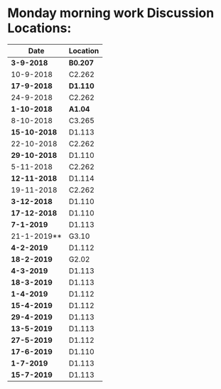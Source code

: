 # Monday morning work Discussion Locations: 


|Date | Location|
|---|---|
|**3-9-2018**|**B0.207** |
|10-9-2018|C2.262|
|**17-9-2018**|**D1.110**|  
|24-9-2018|C2.262|
|**1-10-2018**|**A1.04**|  
|8-10-2018|C3.265|
|**15-10-2018**|D1.113|
22-10-2018|C2.262|
|**29-10-2018**|D1.110|
|5-11-2018|C2.262|
|**12-11-2018**|D1.114|
|19-11-2018|C2.262|
|**3-12-2018**|D1.110|
|**17-12-2018**|D1.110|
|**7-1-2019**|D1.113|
|21-1-2019**|G3.10|
|**4-2-2019**|D1.112|
|**18-2-2019**|G2.02|
|**4-3-2019**|D1.113|
|**18-3-2019**|D1.113|
|**1-4-2019**|D1.112|
|**15-4-2019**|D1.112|
|**29-4-2019**|D1.113|
|**13-5-2019**|D1.113|
|**27-5-2019**|D1.112|
|**17-6-2019**|D1.110|
|**1-7-2019**|D1.113|
|**15-7-2019**|D1.113|
